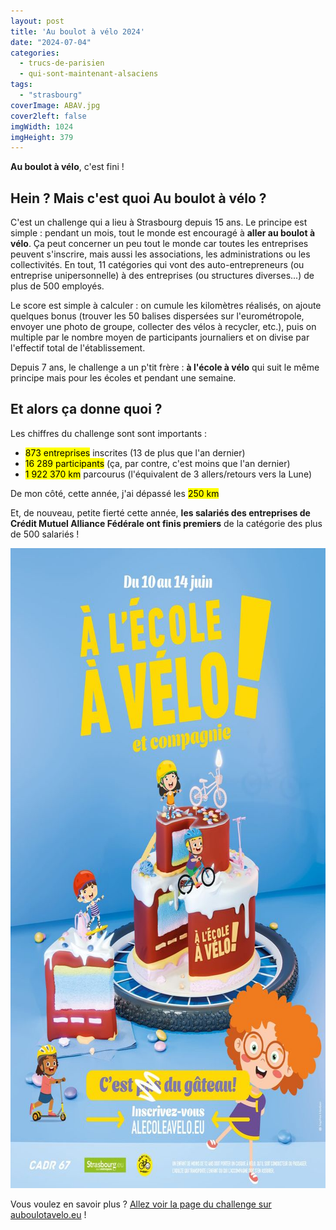 ```yaml
---
layout: post
title: 'Au boulot à vélo 2024'
date: "2024-07-04"
categories: 
  - trucs-de-parisien
  - qui-sont-maintenant-alsaciens
tags: 
  - "strasbourg"
coverImage: ABAV.jpg
cover2left: false
imgWidth: 1024
imgHeight: 379
---
```


<div class="resp2col">
  <div class="col1">

<p><strong>Au boulot à vélo</strong>, c'est fini&nbsp;!</p>

<h2>Hein&nbsp;? Mais c'est quoi <strong>Au boulot à vélo</strong>&nbsp;?</h2>

<p>C'est un challenge qui a lieu à Strasbourg depuis 15&nbsp;ans. Le principe est simple&nbsp;: pendant un mois, tout le monde est encouragé à <strong>aller au boulot à vélo</strong>. Ça peut concerner un peu tout le monde car toutes les entreprises peuvent s'inscrire, mais aussi les associations, les administrations ou les collectivités. En tout, 11&nbsp;catégories qui vont des auto-entrepreneurs (ou entreprise unipersonnelle) à des entreprises (ou structures diverses...) de plus de 500&nbsp;employés.</p>

<p>Le score est simple à calculer&nbsp;: on cumule les kilomètres réalisés, on ajoute quelques bonus (trouver les 50 balises dispersées sur l'eurométropole, envoyer une photo de groupe, collecter des vélos à recycler, etc.), puis on multiple par le nombre moyen de participants journaliers et on divise par l'effectif total de l'établissement.</p>

<p>Depuis 7&nbsp;ans, le challenge a un  p'tit frère&nbsp;: <strong>à l'école à vélo</strong> qui suit le même principe mais pour les écoles et pendant une semaine.</p>

<h2>Et alors ça donne quoi&nbsp;?</h2>

<p>Les chiffres du challenge sont sont importants&nbsp;:</p>
<ul>
  <li><mark>873 entreprises</mark> inscrites (13 de plus que l'an dernier)</li>
  <li><mark>16&nbsp;289 participants</mark> (ça, par contre, c'est moins que l'an dernier)</li>
  <li><mark>1&nbsp;922&nbsp;370&nbsp;<abbr>km</abbr></mark> parcourus (l'équivalent de 3&nbsp;allers/retours vers la Lune)</li>
</ul>

<p>De mon côté, cette année, j'ai dépassé les <mark>250&nbsp;<abbr>km</abbr></mark></p>

<p>Et, de nouveau, petite fierté cette année, <strong>les salariés des entreprises de Crédit Mutuel Alliance Fédérale ont finis premiers</strong> de la catégorie des plus de 500&nbsp;salariés&nbsp;!</p>

  </div>
  <div class="col2">
    <img src="/images/2024/07/AEAV.jpg" width="724" height="1024" alt="Affiche à l'école à vélo" class="margins" />
  </div>
</div>

<p>Vous voulez en savoir plus&nbsp;? <a href="https://auboulotavelo.eu">Allez voir la page du challenge sur auboulotavelo.eu</a>&nbsp;!